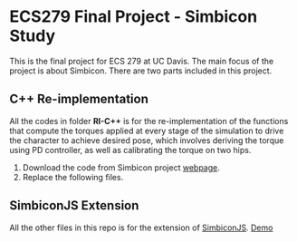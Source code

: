 # ECS279 Final Project - Simbicon Study
This is the final project for ECS 279 at UC Davis. The main focus of the project is about Simbicon. There are two parts included in this project.

## C++ Re-implementation
All the codes in folder **RI-C++** is for the re-implementation of the functions that compute the torques applied at every stage of the simulation to drive the character to achieve desired pose, which involves deriving the torque using PD controller, as well as calibrating the torque on two hips.  

1. Download the code from Simbicon project [webpage](https://www.cs.ubc.ca/~van/simbicon_cef/index.html).
2. Replace the following files.

## SimbiconJS Extension
All the other files in this repo is for the extension of [SimbiconJS](https://github.com/mfirmin/SimbiconJS).
[Demo](https://ltzx.github.io.)
